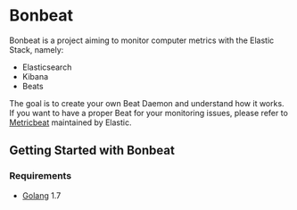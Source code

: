 # Bonbeat

Bonbeat is a project aiming to monitor computer metrics with the Elastic Stack, namely:
 * Elasticsearch
 * Kibana
 * Beats

The goal is to create your own Beat Daemon and understand how it works. If you want to have a proper Beat for your monitoring issues, please refer to [Metricbeat](https://www.elastic.co/products/beats/metricbeat) maintained by Elastic.

## Getting Started with Bonbeat

### Requirements

* [Golang](https://golang.org/dl/) 1.7
